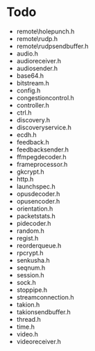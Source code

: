 # Todo

- remote\holepunch.h
- remote\rudp.h
- remote\rudpsendbuffer.h
- audio.h
- audioreceiver.h
- audiosender.h
- base64.h
- bitstream.h
- config.h
- congestioncontrol.h
- controller.h
- ctrl.h
- discovery.h
- discoveryservice.h
- ecdh.h
- feedback.h
- feedbacksender.h
- ffmpegdecoder.h
- frameprocessor.h
- gkcrypt.h
- http.h
- launchspec.h
- opusdecoder.h
- opusencoder.h
- orientation.h
- packetstats.h
- pidecoder.h
- random.h
- regist.h
- reorderqueue.h
- rpcrypt.h
- senkusha.h
- seqnum.h
- session.h
- sock.h
- stoppipe.h
- streamconnection.h
- takion.h
- takionsendbuffer.h
- thread.h
- time.h
- video.h
- videoreceiver.h
